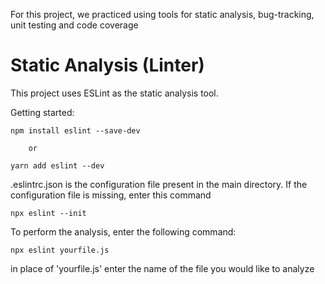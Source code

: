 For this project, we practiced using tools for static analysis, bug-tracking, unit testing and code coverage

# Static Analysis (Linter)
This project uses ESLint as the static analysis tool. 

Getting started:

```
npm install eslint --save-dev
  
    or

yarn add eslint --dev
```
.eslintrc.json is the configuration file present in the main directory. If the configuration file is missing, enter
this command

```
npx eslint --init
```

To perform the analysis, enter the following command:
```
npx eslint yourfile.js
```
in place of 'yourfile.js' enter the name of the file you would like to analyze


